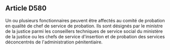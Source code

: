 Article D580
----
Un ou plusieurs fonctionnaires peuvent être affectés au comité de probation en
qualité de chef de service de probation. Ils sont désignés par le ministre de la
justice parmi les conseillers techniques de service social du ministère de la
justice ou les chefs de service d'insertion et de probation des services
déconcentrés de l'administration pénitentiaire.
